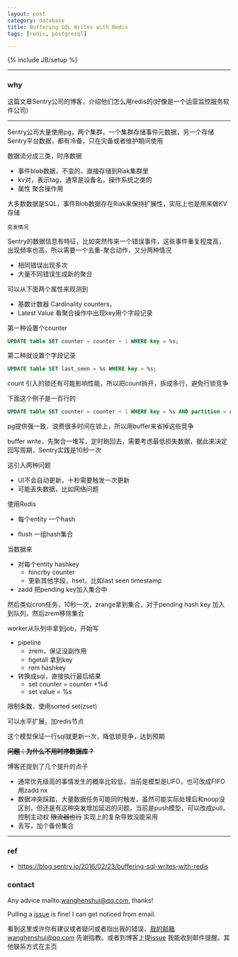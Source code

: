 ```yaml
---
layout: post
category: database
title: Buffering SQL Writes with Redis
tags: [redis, postgresql]

---
```


{% include JB/setup %}

---

### why

这篇文章Sentry公司的博客，介绍他们怎么用redis的(好像是一个运营监控服务软件公司)

----

Sentry公司大量使用pg，两个集群，一个集群存储事件元数据，另一个存储Sentry平台数据，都有冷备，只在灾备或者维护期间使用

数据流分成三类，时序数据

- 事件blob数据，不变的，直接存储到Riak集群里
- kv对，表示tag，通常是设备名，操作系统之类的
- 属性 聚合操作用

大多数数据是SQL，事件Blob数据存在Riak来保持扩展性，实际上也是用来做KV存储

`突发情况`

Sentry的数据信息有特征，比如突然传来一个错误事件，这些事件重复程度高，出现频率也高，所以需要一个去重-聚合动作，又分两种情况

- 相同错误出现多次
- 大量不同错误生成新的聚合

可以从下面两个属性来观测到

- 基数计数器 Cardinality counters，
- Latest Value 看聚合操作中出现key用个字段记录

第一种设置个counter

```sql
UPDATE table SET counter = counter + 1 WHERE key = %s;
```

第二种就设置个字段记录

 ```sql
UPDATE table SET last_seen = %s WHERE key = %s;
 ```

count 引入的锁还有可能影响性能，所以把count拆开，拆成多行，避免行锁竞争

下面这个例子是一百行的

```sql
UPDATE table SET counter = counter + 1 WHERE key = %s AND partition = ABS(RANDOM() * 100);
```

pg提供强一致，浪费很多时间在锁上，所以用buffer来省掉这些竞争

buffer write，先聚合一堆写，定时刷回去，需要考虑最低损失数据，据此来决定回写周期，Sentry实践是10秒一次

这引入两种问题

- UI不会自动更新，十秒需要触发一次更新
- 可能丢失数据，比如网络问题



使用Redis

- 每个entity 一个hash

- flush 一组hash集合

当数据来

- 对每个entity hashkey
  - hincrby counter
  - 更新其他字段，hset，比如last seen timestamp
- zadd 把pending key加入集合中

然后类似cron任务，10秒一次，zrange拿到集合，对于pending hash key 加入到队列，然后zrem移除集合

worker从队列中拿到job，开始写

- pipeline
  - zrem，保证没副作用
  - hgetall 拿到key
  - rem hashkey
- 转换成sql，直接执行最后结果 
  - set counter = counter +%d
  - set value = %s

限制条数，使用sorted set(zset)

可以水平扩展，加redis节点

这个模型保证一行sql就更新一次，降低锁竞争，达到预期

**~~问题：为什么不用时序数据库？~~**



博客还提到了几个提升的点子

- 通常优先级高的事情发生的概率比较低，当前是模型是LIFO，也可改成FIFO 用zadd nx
- 数据冲突踩踏，大量数据任务可能同时触发，虽然可能实际处理后和noop没区别，但还是有这种突发增加延迟的问题，当前是push模型，可以改成pull，控制主动权 ~~限流器也行~~ 实现上的复杂导致没能采用
- 丢写，加个备份集合

---


### ref

- <https://blog.sentry.io/2016/02/23/buffering-sql-writes-with-redis>

### contact

Any advice mailto:wanghenshui@qq.com, thanks! 

Pulling a [issue](https://github.com/wanghenshui/wanghenshui.github.io/issues/new) is fine! I can get noticed from email.

看到这里或许你有建议或者疑问或者指出我的错误，我的邮箱wanghenshui@qq.com 先谢指教。或者到博客上提[issue](https://github.com/wanghenshui/wanghenshui.github.io/issues/new) 我能收到邮件提醒。其他联系方式在主页